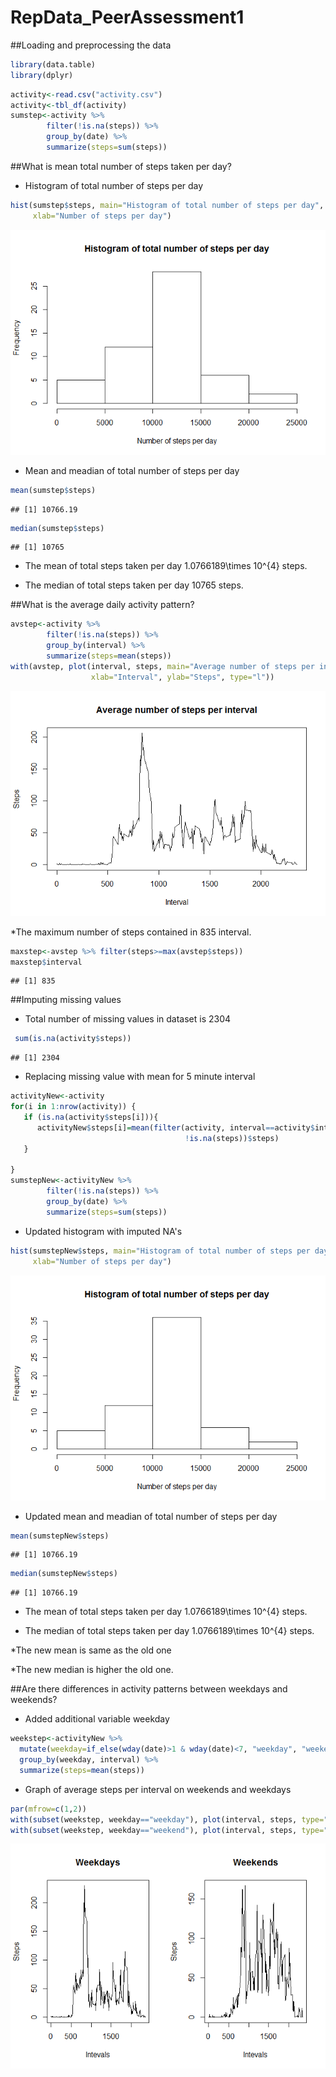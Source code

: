 # RepData_PeerAssessment1
##Loading and preprocessing the data

```r
library(data.table)
library(dplyr)
```

```r
activity<-read.csv("activity.csv")
activity<-tbl_df(activity)
sumstep<-activity %>%
        filter(!is.na(steps)) %>%
        group_by(date) %>%
        summarize(steps=sum(steps))
```

##What is mean total number of steps taken per day?
* Histogram of total number of steps per day


```r
hist(sumstep$steps, main="Histogram of total number of steps per day",
     xlab="Number of steps per day")
```

![](PA1_template_files/figure-html/unnamed-chunk-3-1.png)<!-- -->

* Mean and meadian of total number of steps per day



```r
mean(sumstep$steps)
```

```
## [1] 10766.19
```

```r
median(sumstep$steps)
```

```
## [1] 10765
```
* The mean of total steps taken per day 1.0766189\times 10^{4} steps.

* The median of total steps taken per day 10765 steps.

##What is the average daily activity pattern?


```r
avstep<-activity %>%
        filter(!is.na(steps)) %>%
        group_by(interval) %>%
        summarize(steps=mean(steps))
with(avstep, plot(interval, steps, main="Average number of steps per interval",
                  xlab="Interval", ylab="Steps", type="l"))
```

![](PA1_template_files/figure-html/unnamed-chunk-5-1.png)<!-- -->


*The maximum number of steps contained in 835 interval.


```r
maxstep<-avstep %>% filter(steps>=max(avstep$steps))
maxstep$interval
```

```
## [1] 835
```

##Imputing missing values

* Total number of missing values in dataset is 2304


```r
 sum(is.na(activity$steps))
```

```
## [1] 2304
```

* Replacing missing value with mean for 5 minute interval


```r
activityNew<-activity
for(i in 1:nrow(activity)) {
   if (is.na(activity$steps[i])){
      activityNew$steps[i]=mean(filter(activity, interval==activity$interval[i],
                                       !is.na(steps))$steps)
   }
  
}
sumstepNew<-activityNew %>%
        filter(!is.na(steps)) %>%
        group_by(date) %>%
        summarize(steps=sum(steps))
```

* Updated histogram with imputed NA's


```r
hist(sumstepNew$steps, main="Histogram of total number of steps per day",
     xlab="Number of steps per day")
```

![](PA1_template_files/figure-html/unnamed-chunk-9-1.png)<!-- -->

* Updated mean and meadian of total number of steps per day



```r
mean(sumstepNew$steps)
```

```
## [1] 10766.19
```

```r
median(sumstepNew$steps)
```

```
## [1] 10766.19
```
* The mean of total steps taken per day 1.0766189\times 10^{4} steps.

* The median of total steps taken per day 1.0766189\times 10^{4} steps.

*The new mean is same as the old one

*The new median is higher the old one.

##Are there differences in activity patterns between weekdays and weekends?

* Added additional variable weekday


```r
weekstep<-activityNew %>% 
  mutate(weekday=if_else(wday(date)>1 & wday(date)<7, "weekday", "weekend")) %>%
  group_by(weekday, interval) %>%
  summarize(steps=mean(steps))
```

* Graph of average steps per interval on weekends and weekdays


```r
par(mfrow=c(1,2))
with(subset(weekstep, weekday=="weekday"), plot(interval, steps, type="l", main="Weekdays", xlab="Intevals", ylab="Steps"))
with(subset(weekstep, weekday=="weekend"), plot(interval, steps, type="l", main="Weekends", xlab="Intevals", ylab="Steps"))
```

![](PA1_template_files/figure-html/unnamed-chunk-12-1.png)<!-- -->
